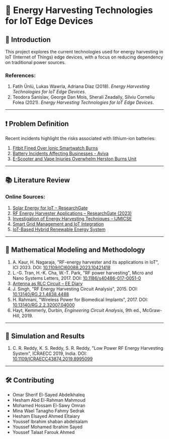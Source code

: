 # 📡 Energy Harvesting Technologies for IoT Edge Devices

## 📖 Introduction

This project explores the current technologies used for energy harvesting in IoT (Internet of Things) edge devices, with a focus on reducing dependency on traditional power sources. 

### References:
1. Fatih Ünlü, Lukas Wawrla, Adriana Díaz (2018). *Energy Harvesting Technologies for IoT Edge Devices*.
2. Teodora Sanislav, George Dan Mois, Sherali Zeadally, Silviu Corneliu Folea (2021). *Energy Harvesting Technologies for IoT Edge Devices*.

---

## ❗ Problem Definition

Recent incidents highlight the risks associated with lithium-ion batteries:

1. [Fitbit Fined Over Ionic Smartwatch Burns](https://www.theverge.com/2025/1/23/24350413/fitbit-fine-ionic-smartwatch-burns)
2. [Battery Incidents Affecting Businesses - Aviva](https://gcs.aviva.com/en-gb/news/Lithium-ion-battery-incidents-affect-more-than-half-of-businesses/)
3. [E-Scooter and Vape Injuries Overwhelm Herston Burns Unit](https://wilstongrangenews.com.au/herston-burns-unit-overwhelmed-by-e-scooter-and-vape-injuries/)

---

## 📚 Literature Review

### Online Sources:
1. [Solar Energy for IoT – ResearchGate](https://www.researchgate.net/search.Search.html?query=Solar+Energy+for+IoT&type=publication)
2. [RF Energy Harvester Applications – ResearchGate (2023)](https://www.researchgate.net/publication/378082885_RF%20Energy_Harvester_and_Its_Applications_in_IoT_A_Review)
3. [Investigation of Energy Harvesting Techniques – IJMICSE](https://international.aritekin.or.id/index.php/IJMICSE/article/view/71)
4. [Smart Grid Management and IoT Integration](https://internationalpubls.com/index.php/pmj/article/view/1866)
5. [IoT-Based Hybrid Renewable Energy System](https://www.researchgate.net/publication/353611601_IoT%20Based_Hybrid_Renewable_Energy_System_for_Smart_Campus)

---

## 📐 Mathematical Modeling and Methodology

1. A. Kaur, H. Nagaraja, "RF-energy harvester and its applications in IoT", ICI 2023. DOI: [10.1109/ICI60088.2023.10421418](https://doi.org/10.1109/ICI60088.2023.10421418)
2. L.-G. Tran, H.-K. Cha, W.-T. Park, "RF power harvesting", Micro and Nano Systems Letters, 2017. DOI: [10.1186/s40486-017-0051-0](https://doi.org/10.1186/s40486-017-0051-0)
3. [Antenna as RLC Circuit – EE Diary](https://www.ee-diary.com/2023/06/how-antenna-as-rlc-circuit-works.html)
4. J. Singh, "RF Energy Harvesting Circuit Analysis", 2015. DOI: [10.13140/RG.2.1.4838.4488](https://doi.org/10.13140/RG.2.1.4838.4488)
5. H. Rahmani, "Wireless Power for Biomedical Implants", 2017. DOI: [10.13140/RG.2.2.32007.04000](https://doi.org/10.13140/RG.2.2.32007.04000)
6. Hayt, Kemmerly, Durbin, *Engineering Circuit Analysis*, 9th ed., McGraw-Hill, 2019.

---

## 🧪 Simulation and Results

1. C. R. Reddy, K. S. Reddy, S. R. Reddy, "Low Power RF Energy Harvesting System", ICRAECC 2019, India. DOI: [10.1109/ICRAECC43874.2019.8995099](https://doi.org/10.1109/ICRAECC43874.2019.8995099)

---

## 🛠️ Contributing
- Omar Sherif El-Sayed Abdelkhaleq
- Hesham Abd El-Rahman Mahmoud
- Mohamed Hossam El-Sawy Omran
- Mina Wael Tanagho Fahmy Sedrak
- Hesham Elsayed Ahmed Eltaiary
- Youssef Ibrahim shaban abdelsalam
- Youssef Mohamed Ibrahim Sayed
- Youssef Talaat Farouk Ahmed
